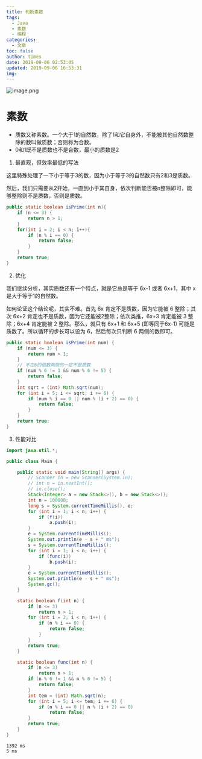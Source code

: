```yaml
---
title: 判断素数
tags:
  - Java
  - 素数
  - 编程
categories:
  - 文章
toc: false
author: times
date: 2019-09-06 02:53:05
updated: 2019-09-06 16:53:31
img:
---
```


![image.png](/images/2019/09/06/033e9e90-d074-11e9-9009-39f523e8a996.png)

# 素数

- 质数又称素数。一个大于1的自然数，除了1和它自身外，不能被其他自然数整除的数叫做质数；否则称为合数。
- 0和1既不是质数也不是合数，最小的质数是2

1. 最直观，但效率最低的写法

这里特殊处理了一下小于等于3的数，因为小于等于3的自然数只有2和3是质数。

然后，我们只需要从2开始，一直到小于其自身，依次判断能否被n整除即可，能够整除则不是质数，否则是质数。


```java
public static boolean isPrime(int n){
    if (n <= 3) {
        return n > 1;
    }
    for(int i = 2; i < n; i++){
        if (n % i == 0) {
            return false;
        }
    }
    return true;
}
```

2. 优化

我们继续分析，其实质数还有一个特点，就是它总是等于 6x-1 或者 6x+1，其中 x 是大于等于1的自然数。

如何论证这个结论呢，其实不难。首先 6x 肯定不是质数，因为它能被 6 整除；其次 6x+2 肯定也不是质数，因为它还能被2整除；依次类推，6x+3 肯定能被 3 整除；6x+4 肯定能被 2 整除。那么，就只有 6x+1 和 6x+5 (即等同于6x-1) 可能是质数了。所以循环的步长可以设为 6，然后每次只判断 6 两侧的数即可。

```java
public static boolean isPrime(int num) {
    if (num <= 3) {
        return num > 1;
    }
    // 不在6的倍数两侧的一定不是质数
    if (num % 6 != 1 && num % 6 != 5) {
        return false;
    }
    int sqrt = (int) Math.sqrt(num);
    for (int i = 5; i <= sqrt; i += 6) {
        if (num % i == 0 || num % (i + 2) == 0) {
            return false;
        }
    }
    return true;
}
```

3. 性能对比

```java
import java.util.*;

public class Main {

    public static void main(String[] args) {
        // Scanner in = new Scanner(System.in);
        // int n = in.nextInt();
        // in.close();
        Stack<Integer> a = new Stack<>(), b = new Stack<>();
        int n = 100000;
        long s = System.currentTimeMillis(), e;
        for (int i = 1; i < n; i++) {
            if (f(i))
                a.push(i);
        }
        e = System.currentTimeMillis();
        System.out.println(e - s + " ms");
        s = System.currentTimeMillis();
        for (int i = 1; i < n; i++) {
            if (func(i))
                b.push(i);
        }
        e = System.currentTimeMillis();
        System.out.println(e - s + " ms");
        System.gc();
    }

    static boolean f(int n) {
        if (n <= 3)
            return n > 1;
        for (int i = 2; i < n; i++) {
            if (n % i == 0) {
                return false;
            }
        }
        return true;
    }

    static boolean func(int n) {
        if (n <= 3)
            return n > 1;
        if (n % 6 != 1 && n % 6 != 5) {
            return false;
        }
        int tem = (int) Math.sqrt(n);
        for (int i = 5; i <= tem; i += 6) {
            if (n % i == 0 || n % (i + 2) == 0)
                return false;
        }
        return true;
    }
}
```

```
1392 ms
5 ms
```